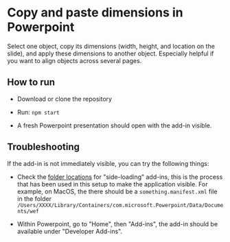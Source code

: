 # Copy and paste dimensions in Powerpoint

Select one object, copy its dimensions (width, height, and location on the slide), and apply these dimensions to another object. Especially helpful if you want to align objects across several pages.

## How to run

* Download or clone the repository

* Run: 
`npm start`

* A fresh Powerpoint presentation should open with the add-in visible. 


## Troubleshooting

If the add-in is not immediately visible, you can try the following things:

* Check the [folder locations](https://learn.microsoft.com/en-us/office/dev/add-ins/testing/test-debug-office-add-ins#sideload-an-office-add-in-for-testing) for "side-loading" add-ins, this is the process that has been used in this setup to make the application visible. For example, on MacOS, the there should be a `something.manifest.xml` file in the folder `/Users/XXXX/Library/Containers/com.microsoft.Powerpoint/Data/Documents/wef`

* Within Powerpoint, go to "Home", then "Add-ins", the add-in should be available under "Developer Add-ins".

